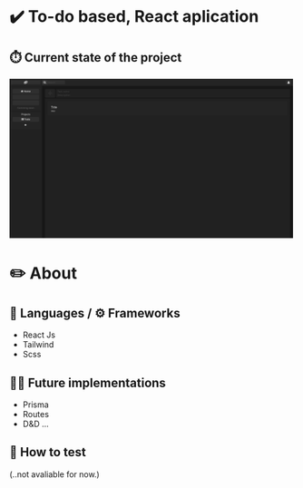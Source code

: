 # ✔️ To-do based, React aplication

## ⏱️ Current state of the project
<img src='assets/img/project.png' width='500px'></img>

# ✏️ About

## 📜 Languages / ⚙️ Frameworks

- React Js
- Tailwind
- Scss

## 🏃‍♂️ Future implementations

- Prisma
- Routes
- D&D
...

## 🧠 How to test
(..not avaliable for now.)